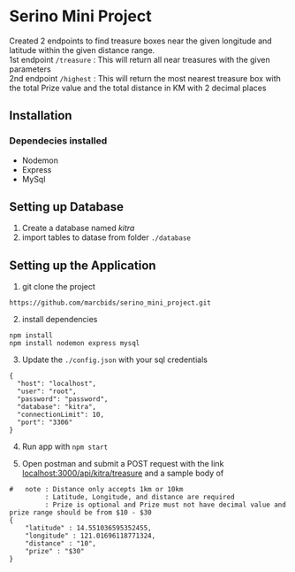 # Serino Mini Project

Created 2 endpoints to find treasure boxes near the given longitude and latitude within the given distance range. \
1st endpoint `/treasure` : This will return all near treasures with the given parameters \
2nd endpoint `/highest` : This will return the most nearest treasure box with the total Prize value and the total distance in KM with 2 decimal places

## Installation
### Dependecies installed
* Nodemon
* Express
* MySql

## Setting up Database
1. Create a database named *kitra*
2. import tables to datase from folder `./database`


## Setting up the Application
1. git clone the project 
```
https://github.com/marcbids/serino_mini_project.git
```
2. install dependencies 
```
npm install 
npm install nodemon express mysql
```
3. Update the `./config.json` with your sql credentials
```
{
  "host": "localhost",
  "user": "root",
  "password": "password",
  "database": "kitra",
  "connectionLimit": 10,
  "port": "3306"
}
```

4. Run app with `npm start`

5. Open postman and submit a POST request with the link [localhost:3000/api/kitra/treasure](localhost:3000/api/kitra/treasure) and a sample body of 
```
#   note : Distance only accepts 1km or 10km 
         : Latitude, Longitude, and distance are required
         : Prize is optional and Prize must not have decimal value and prize range should be from $10 - $30
{
    "latitude" : 14.551036595352455,
    "longitude" : 121.01696118771324,
    "distance" : "10",
    "prize" : "$30"
}
```